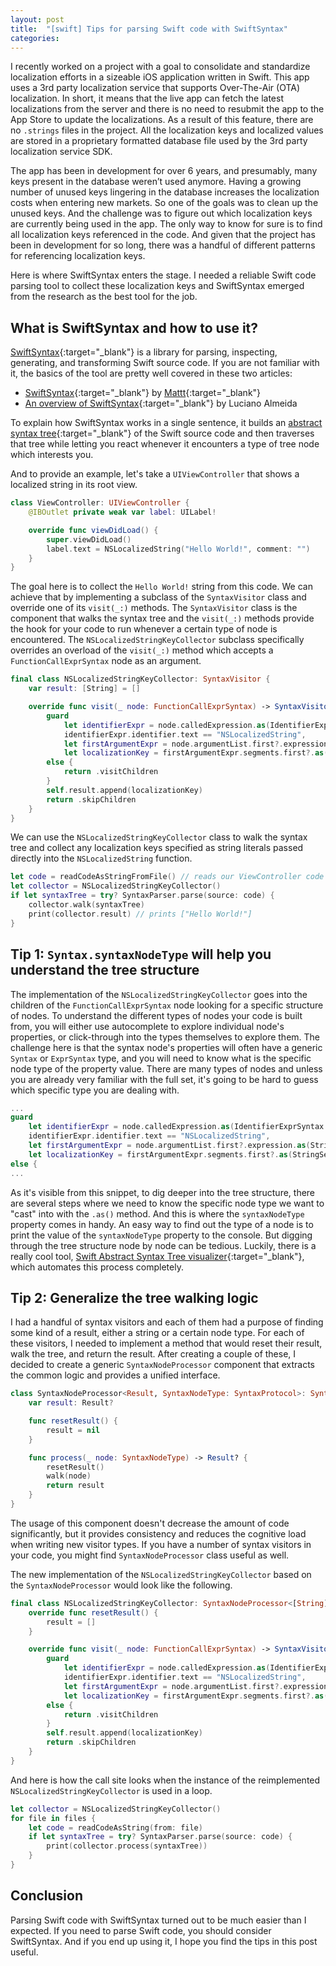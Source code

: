 ```yaml
---
layout: post
title:  "[swift] Tips for parsing Swift code with SwiftSyntax"
categories:
---
```


I recently worked on a project with a goal to consolidate and standardize localization efforts in a sizeable iOS application written in Swift. This app uses a 3rd party localization service that supports Over-The-Air (OTA) localization. In short, it means that the live app can fetch the latest localizations from the server and there is no need to resubmit the app to the App Store to update the localizations. As a result of this feature, there are no `.strings` files in the project. All the localization keys and localized values are stored in a proprietary formatted database file used by the 3rd party localization service SDK.

The app has been in development for over 6 years, and presumably, many keys present in the database weren’t used anymore. Having a growing number of unused keys lingering in the database increases the localization costs when entering new markets. So one of the goals was to clean up the unused keys. And the challenge was to figure out which localization keys are currently being used in the app. The only way to know for sure is to find all localization keys referenced in the code. And given that the project has been in development for so long, there was a handful of different patterns for referencing localization keys.

Here is where SwiftSyntax enters the stage. I needed a reliable Swift code parsing tool to collect these localization keys and SwiftSyntax emerged from the research as the best tool for the job.

What is SwiftSyntax and how to use it?
--------------------------------------

 [SwiftSyntax](https://github.com/apple/swift-syntax){:target="_blank"}<!-- markup clean_ --> is a library for parsing, inspecting, generating, and transforming Swift source code. If you are not familiar with it, the basics of the tool are pretty well covered in these two articles:
* [Swift​Syntax](https://nshipster.com/swiftsyntax/){:target="_blank"}<!-- markup clean_ --> by [Mattt](https://twitter.com/mattt){:target="_blank"}<!-- markup clean_ -->
* [An overview of SwiftSyntax](https://medium.com/@lucianoalmeida1/an-overview-of-swiftsyntax-cf1ae6d53494){:target="_blank"}<!-- markup clean_ --> by Luciano Almeida

To explain how SwiftSyntax works in a single sentence, it builds an [abstract syntax tree](https://en.wikipedia.org/wiki/Abstract_syntax_tree){:target="_blank"}<!-- markup clean_ --> of the Swift source code and then traverses that tree while letting you react whenever it encounters a type of tree node which interests you.

And to provide an example, let's take a `UIViewController` that shows a localized string in its root view.

```swift
class ViewController: UIViewController {
    @IBOutlet private weak var label: UILabel!

    override func viewDidLoad() {
        super.viewDidLoad()
        label.text = NSLocalizedString("Hello World!", comment: "")
    }
}
```

The goal here is to collect the `Hello World!` string from this code. We can achieve that by implementing a subclass of the `SyntaxVisitor` class and override one of its `visit(_:)` methods. The `SyntaxVisitor` class is the component that walks the syntax tree and the `visit(_:)` methods provide the hook for your code to run whenever a certain type of node is encountered. The `NSLocalizedStringKeyCollector` subclass specifically overrides an overload of the `visit(_:)` method which accepts a `FunctionCallExprSyntax` node as an argument.

```swift
final class NSLocalizedStringKeyCollector: SyntaxVisitor {
    var result: [String] = []

    override func visit(_ node: FunctionCallExprSyntax) -> SyntaxVisitorContinueKind {
        guard
            let identifierExpr = node.calledExpression.as(IdentifierExprSyntax.self),
            identifierExpr.identifier.text == "NSLocalizedString",
            let firstArgumentExpr = node.argumentList.first?.expression.as(StringLiteralExprSyntax.self),
            let localizationKey = firstArgumentExpr.segments.first?.as(StringSegmentSyntax.self)?.description
        else {
            return .visitChildren
        }
        self.result.append(localizationKey)
        return .skipChildren
    }
}
```

We can use the `NSLocalizedStringKeyCollector` class to walk the syntax tree and collect any localization keys specified as string literals passed directly into the `NSLocalizedString` function.

```swift
let code = readCodeAsStringFromFile() // reads our ViewController code from a swift file
let collector = NSLocalizedStringKeyCollector()
if let syntaxTree = try? SyntaxParser.parse(source: code) {
    collector.walk(syntaxTree)
    print(collector.result) // prints ["Hello World!"]
}
```

Tip 1: `Syntax.syntaxNodeType` will help you understand the tree structure
--------------------------------------------------------------------------------

The implementation of the `NSLocalizedStringKeyCollector` goes into the children of the `FunctionCallExprSyntax` node looking for a specific structure of nodes. To understand the different types of nodes your code is built from, you will either use autocomplete to explore individual node's properties, or click-through into the types themselves to explore them. The challenge here is that the syntax node's properties will often have a generic `Syntax` or `ExprSyntax` type, and you will need to know what is the specific node type of the property value. There are many types of nodes and unless you are already very familiar with the full set, it's going to be hard to guess which specific type you are dealing with.

```swift
...
guard
    let identifierExpr = node.calledExpression.as(IdentifierExprSyntax.self),
    identifierExpr.identifier.text == "NSLocalizedString",
    let firstArgumentExpr = node.argumentList.first?.expression.as(StringLiteralExprSyntax.self),
    let localizationKey = firstArgumentExpr.segments.first?.as(StringSegmentSyntax.self)?.description
else {
...
```

As it's visible from this snippet, to dig deeper into the tree structure, there are several steps where we need to know the specific node type we want to "cast" into with the `.as()` method. And this is where the `syntaxNodeType` property comes in handy. An easy way to find out the type of a node is to print the value of the `syntaxNodeType` property to the console. But digging through the tree structure node by node can be tedious. Luckily, there is a really cool tool, [Swift Abstract Syntax Tree visualizer](https://swift-ast-explorer.com/){:target="_blank"}<!-- markup clean_ -->, which automates this process completely.

Tip 2: Generalize the tree walking logic
----------------------------------------

I had a handful of syntax visitors and each of them had a purpose of finding some kind of a result, either a string or a certain node type. For each of these visitors, I needed to implement a method that would reset their result, walk the tree, and return the result. After creating a couple of these, I decided to create a generic `SyntaxNodeProcessor` component that extracts the common logic and provides a unified interface.

```swift
class SyntaxNodeProcessor<Result, SyntaxNodeType: SyntaxProtocol>: SyntaxVisitor {
    var result: Result?

    func resetResult() {
        result = nil
    }

    func process(_ node: SyntaxNodeType) -> Result? {
        resetResult()
        walk(node)
        return result
    }
}
```

The usage of this component doesn't decrease the amount of code significantly, but it provides consistency and reduces the cognitive load when writing new visitor types. If you have a number of syntax visitors in your code, you might find `SyntaxNodeProcessor` class useful as well.

The new implementation of the `NSLocalizedStringKeyCollector` based on the `SyntaxNodeProcessor` would look like the following.

```swift
final class NSLocalizedStringKeyCollector: SyntaxNodeProcessor<[String], SourceFileSyntax> {
    override func resetResult() {
        result = []
    }

    override func visit(_ node: FunctionCallExprSyntax) -> SyntaxVisitorContinueKind {
        guard
            let identifierExpr = node.calledExpression.as(IdentifierExprSyntax.self),
            identifierExpr.identifier.text == "NSLocalizedString",
            let firstArgumentExpr = node.argumentList.first?.expression.as(StringLiteralExprSyntax.self),
            let localizationKey = firstArgumentExpr.segments.first?.as(StringSegmentSyntax.self)?.description
        else {
            return .visitChildren
        }
        self.result.append(localizationKey)
        return .skipChildren
    }
}
```

And here is how the call site looks when the instance of the reimplemented `NSLocalizedStringKeyCollector` is used in a loop.

```swift
let collector = NSLocalizedStringKeyCollector()
for file in files {
    let code = readCodeAsString(from: file)
    if let syntaxTree = try? SyntaxParser.parse(source: code) {
        print(collector.process(syntaxTree))
    }
}
```

Conclusion
-------
Parsing Swift code with SwiftSyntax turned out to be much easier than I expected. If you need to parse Swift code, you should consider SwiftSyntax. And if you end up using it, I hope you find the tips in this post useful.



